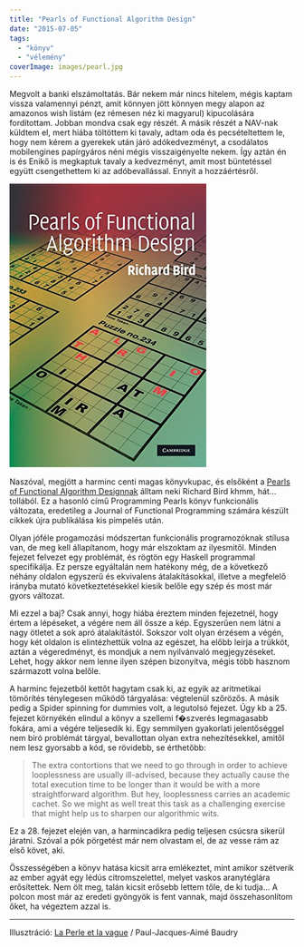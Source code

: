 ```yaml
---
title: "Pearls of Functional Algorithm Design"
date: "2015-07-05"
tags: 
  - "könyv"
  - "vélemény"
coverImage: images/pearl.jpg
---
```


Megvolt a banki elszámoltatás. Bár nekem már nincs hitelem, mégis kaptam vissza valamennyi pénzt, amit könnyen jött könnyen megy alapon az amazonos wish listám (ez rémesen néz ki magyarul) kipucolására fordítottam. Jobban mondva csak egy részét. A másik részét a NAV-nak küldtem el, mert hiába töltöttem ki tavaly, adtam oda és pecsételtettem le, hogy nem kérem a gyerekek után járó adókedvezményt, a csodálatos mobilengines papírgyáros néni mégis visszaigényelte nekem. Így aztán én is és Enikő is megkaptuk tavaly a kedvezményt, amit most büntetéssel együtt csengethettem ki az adóbevallással. Ennyit a hozzáértésről.

![51JRG-YGgOL](images/51JRG-YGgOL.jpg)

Naszóval, megjött a harminc centi magas könyvkupac, és elsőként a [Pearls of Functional Algorithm Designnak](http://www.amazon.com/Pearls-Functional-Algorithm-Design-Richard/dp/0521513383) álltam neki Richard Bird khmm, hát... tollából. Ez a hasonló című Programming Pearls könyv funkcionális változata, eredetileg a Journal of Functional Programming számára készült cikkek újra publikálása kis pimpelés után.

Olyan jóféle progamozási módszertan funkcionális programozóknak stílusa van, de meg kell állapítanom, hogy már elszoktam az ilyesmitől. Minden fejezet felvezet egy problémát, és rögtön egy Haskell programmal specifikálja. Ez persze egyáltalán nem hatékony még, de a következő néhány oldalon egyszerű és ekvivalens átalakításokkal, illetve a megfelelő irányba mutató következtetésekkel kiesik belőle egy szép és most már gyors változat.

Mi ezzel a baj? Csak annyi, hogy hiába éreztem minden fejezetnél, hogy értem a lépéseket, a végére nem áll össze a kép. Egyszerűen nem látni a nagy ötletet a sok apró átalakítástól. Sokszor volt olyan érzésem a végén, hogy két oldalon is elintézhettük volna az egészet, ha előbb leírja a trükköt, aztán a végeredményt, és mondjuk a nem nyilvánvaló megjegyzéseket. Lehet, hogy akkor nem lenne ilyen szépen bizonyítva, mégis több hasznom származott volna belőle.

A harminc fejezetből kettőt hagytam csak ki, az egyik az aritmetikai tömörítés ténylegesen működő tárgyalása: végtelenül szőrözős. A másik pedig a Spider spinning for dummies volt, a legutolsó fejezet. Úgy kb a 25. fejezet környékén elindul a könyv a szellemi f�szverés legmagasabb fokára, ami a végére teljesedik ki. Egy semmilyen gyakorlati jelentőséggel nem bíró problémát tárgyal, bevallottan olyan extra nehezítésekkel, amitől nem lesz gyorsabb a kód, se rövidebb, se érthetőbb:

> The extra contortions that we need to go through in order to achieve looplessness are usually ill-advised, because they actually cause the total execution time to be longer than it would be with a more straightforward algorithm. But hey, looplessness carries an academic cachet. So we might as well treat this task as a challenging exercise that might help us to sharpen our algorithmic wits.

Ez a 28. fejezet elején van, a harmincadikra pedig teljesen csúcsra sikerül járatni. Szóval a pók pörgetést már nem olvastam el, de az vesse rám az első követ, aki.

Összességében a könyv hatása kicsit arra emlékeztet, mint amikor szétverik az ember agyát egy lédús citromszelettel, melyet vaskos aranytéglára erősítettek. Nem ölt meg, talán kicsit erősebb lettem tőle, de ki tudja... A polcon most már az eredeti gyöngyök is fent vannak, majd összehasonlítom őket, ha végeztem azzal is.

* * *

Illusztráció: [La Perle et la vague](https://en.wikipedia.org/wiki/The_Pearl_and_the_Wave) / Paul-Jacques-Aimé Baudry
